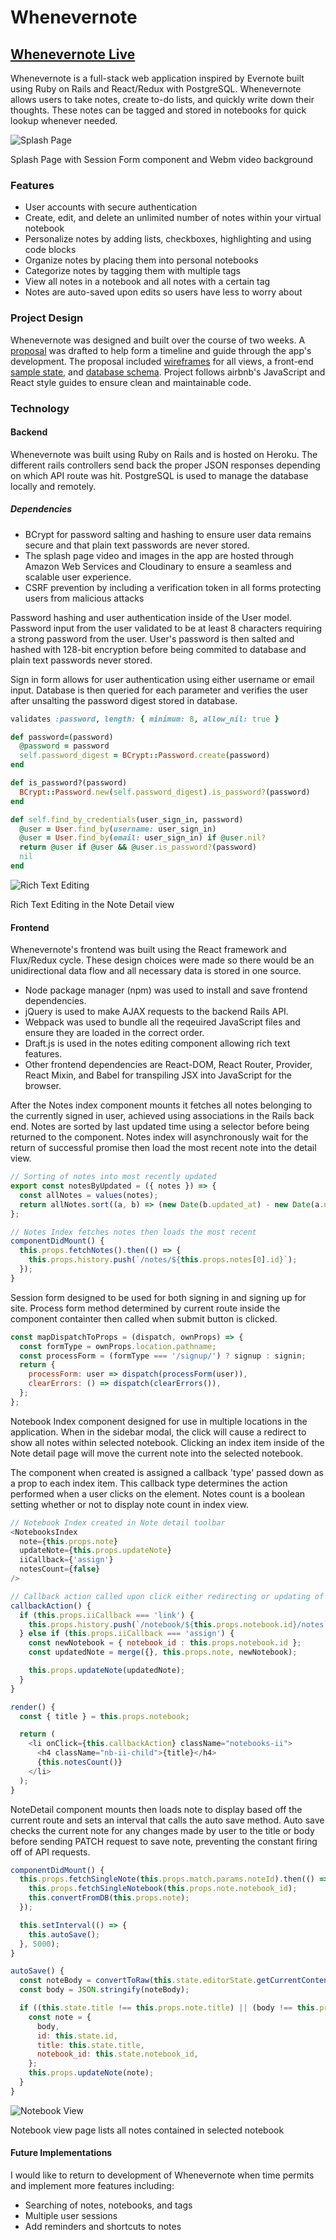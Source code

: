# Whenevernote

## [Whenevernote Live](https://whenevernote.herokuapp.com)

Whenevernote is a full-stack web application inspired by Evernote built using Ruby on Rails and React/Redux with PostgreSQL. Whenevernote allows users to take notes, create to-do lists, and quickly write down their thoughts. These notes can be tagged and stored in notebooks for quick lookup whenever needed.

![Splash Page](./docs/screenshots/splash.gif)

Splash Page with Session Form component and Webm video background

### Features
- User accounts with secure authentication
- Create, edit, and delete an unlimited number of notes within your virtual notebook
- Personalize notes by adding lists, checkboxes, highlighting and using code blocks
- Organize notes by placing them into personal notebooks
- Categorize notes by tagging them with multiple tags
- View all notes in a notebook and all notes with a certain tag
- Notes are auto-saved upon edits so users have less to worry about

### Project Design

Whenevernote was designed and built over the course of two weeks. A [proposal](./docs/README.md) was drafted to help form a timeline and guide through the app's development. The proposal included [wireframes](./docs/wireframes) for all views, a front-end [sample state](./docs/sample_state.md), and [database schema](./docs/schema.md). Project follows airbnb's JavaScript and React style guides to ensure clean and maintainable code.

### Technology

#### Backend

Whenevernote was built using Ruby on Rails and is hosted on Heroku. The different rails controllers send back the proper JSON responses depending on which API route was hit. PostgreSQL is used to manage the database locally and remotely.

##### Dependencies

- BCrypt for password salting and hashing to ensure user data remains secure and that plain text passwords are never stored.
- The splash page video and images in the app are hosted through Amazon Web Services and Cloudinary to ensure a seamless and scalable user experience.
- CSRF prevention by including a verification token in all forms protecting users from malicious attacks


Password hashing and user authentication inside of the User model. Password input from the user validated to be at least 8 characters requiring a strong password from the user. User's password is then salted and hashed with 128-bit encryption before being commited to database and plain text passwords never stored.

Sign in form allows for user authentication using either username or email input. Database is then queried for each parameter and verifies the user after unsalting the password digest stored in database.

```ruby
validates :password, length: { minimum: 8, allow_nil: true }

def password=(password)
  @password = password
  self.password_digest = BCrypt::Password.create(password)
end

def is_password?(password)
  BCrypt::Password.new(self.password_digest).is_password?(password)
end

def self.find_by_credentials(user_sign_in, password)
  @user = User.find_by(username: user_sign_in)
  @user = User.find_by(email: user_sign_in) if @user.nil?
  return @user if @user && @user.is_password?(password)
  nil
end
```

![Rich Text Editing](./docs/screenshots/rich-text.gif)

Rich Text Editing in the Note Detail view


#### Frontend

Whenevernote's frontend was built using the React framework and Flux/Redux cycle. These design choices were made so there would be an unidirectional data flow and all necessary data is stored in one source.

- Node package manager (npm) was used to install and save frontend dependencies.
- jQuery is used to make AJAX requests to the backend Rails API.
- Webpack was used to bundle all the reqeuired JavaScript files and ensure they are loaded in the correct order.
- Draft.js is used in the notes editing component allowing rich text features.
- Other frontend dependencies are React-DOM, React Router, Provider, React Mixin, and Babel for transpiling JSX into JavaScript for the browser.

After the Notes index component mounts it fetches all notes belonging to the currently signed in user, achieved using associations in the Rails back end. Notes are sorted by last updated time using a selector before being returned to the component. Notes index will asynchronously wait for the return of successful promise then load the most recent note into the detail view.

```javascript
// Sorting of notes into most recently updated
export const notesByUpdated = ({ notes }) => {
  const allNotes = values(notes);
  return allNotes.sort((a, b) => (new Date(b.updated_at) - new Date(a.updated_at)));
};

// Notes Index fetches notes then loads the most recent
componentDidMount() {
  this.props.fetchNotes().then(() => {
    this.props.history.push(`/notes/${this.props.notes[0].id}`);
  });
}
```
Session form designed to be used for both signing in and signing up for site. Process form method determined by current route inside the component containter then called when submit button is clicked.

```javascript
const mapDispatchToProps = (dispatch, ownProps) => {
  const formType = ownProps.location.pathname;
  const processForm = (formType === '/signup/') ? signup : signin;
  return {
    processForm: user => dispatch(processForm(user)),
    clearErrors: () => dispatch(clearErrors()),
  };
};
```

Notebook Index component designed for use in multiple locations in the application. When in the sidebar modal, the click will cause a redirect to show all notes within selected notebook. Clicking an index item inside of the Note detail page will move the current note into the selected notebook.

The component when created is assigned a callback 'type' passed down as a prop to each index item. This callback type determines the action performed when a user clicks on the element. Notes count is a boolean setting whether or not to display note count in index view.

```javascript
// Notebook Index created in Note detail toolbar
<NotebooksIndex
  note={this.props.note}
  updateNote={this.props.updateNote}
  iiCallback={'assign'}
  notesCount={false}
/>

// Callback action called upon click either redirecting or updating of note
callbackAction() {
  if (this.props.iiCallback === 'link') {
    this.props.history.push(`/notebook/${this.props.notebook.id}/notes`);
  } else if (this.props.iiCallback === 'assign') {
    const newNotebook = { notebook_id : this.props.notebook.id };
    const updatedNote = merge({}, this.props.note, newNotebook);

    this.props.updateNote(updatedNote);
  }
}

render() {
  const { title } = this.props.notebook;

  return (
    <li onClick={this.callbackAction} className="notebooks-ii">
      <h4 className="nb-ii-child">{title}</h4>
      {this.notesCount()}
    </li>
  );
}
```

NoteDetail component mounts then loads note to display based off the current route and sets an interval that calls the auto save method. Auto save checks the current note for any changes made by user to the title or body before sending PATCH request to save note, preventing the constant firing off of API requests.

```javascript
componentDidMount() {
  this.props.fetchSingleNote(this.props.match.params.noteId).then(() => {
    this.props.fetchSingleNotebook(this.props.note.notebook_id);
    this.convertFromDB(this.props.note);
  });

  this.setInterval(() => {
    this.autoSave();
  }, 5000);
}

autoSave() {
  const noteBody = convertToRaw(this.state.editorState.getCurrentContent());
  const body = JSON.stringify(noteBody);

  if ((this.state.title !== this.props.note.title) || (body !== this.props.note.body)) {
    const note = {
      body,
      id: this.state.id,
      title: this.state.title,
      notebook_id: this.state.notebook_id,
    };
    this.props.updateNote(note);
  }
}
```

![Notebook View](./docs/screenshots/notebook.png)

Notebook view page lists all notes contained in selected notebook


#### Future Implementations

I would like to return to development of Whenevernote when time permits and implement more features including:

- Searching of notes, notebooks, and tags
- Multiple user sessions
- Add reminders and shortcuts to notes

